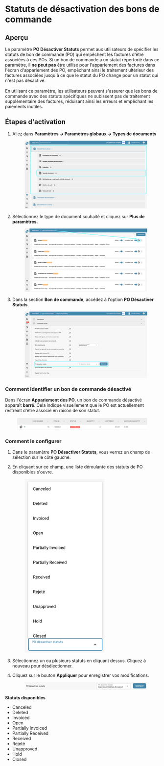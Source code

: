 # Statuts de désactivation des bons de commande

## **Aperçu**

Le paramètre **PO Désactiver Statuts** permet aux utilisateurs de spécifier les statuts de bon de commande (PO) qui empêchent les factures d'être associées à ces POs. Si un bon de commande a un statut répertorié dans ce paramètre, il **ne peut pas** être utilisé pour l'appariement des factures dans l'écran d'appariement des PO, empêchant ainsi le traitement ultérieur des factures associées jusqu'à ce que le statut du PO change pour un statut qui n'est pas désactivé.\
\
En utilisant ce paramètre, les utilisateurs peuvent s'assurer que les bons de commande avec des statuts spécifiques ne subissent pas de traitement supplémentaire des factures, réduisant ainsi les erreurs et empêchant les paiements inutiles.

## **Étapes d'activation**

1.  Allez dans **Paramètres → Paramètres globaux → Types de documents**

    <figure><img src="../../../../../../.gitbook/assets/Calculate_PO_unit_price_1_fr.png" alt=""><figcaption></figcaption></figure>
2.  Sélectionnez le type de document souhaité et cliquez sur **Plus de paramètres.**

    <figure><img src="../../../../../../.gitbook/assets/Calculate_PO_unit_price_2_fr.png" alt=""><figcaption></figcaption></figure>
3.  Dans la section **Bon de commande**, accédez à l'option **PO Désactiver Statuts**.

    <figure><img src="../../../../../../.gitbook/assets/disable_po_status_3_fr.png" alt=""><figcaption></figcaption></figure>

### **Comment identifier un bon de commande désactivé**

Dans l'écran **Appariement des PO**, un bon de commande désactivé apparaît **barré**. Cela indique visuellement que le PO est actuellement restreint d'être associé en raison de son statut.

<figure><img src="../../../../../../.gitbook/assets/disable_po_status_6.png" alt=""><figcaption></figcaption></figure>

### **Comment le configurer**

1. Dans le paramètre **PO Désactiver Statuts**, vous verrez un champ de sélection sur le côté gauche.
2.  En cliquant sur ce champ, une liste déroulante des statuts de PO disponibles s'ouvre.

    <figure><img src="../../../../../../.gitbook/assets/disable_po_status_4_fr.png" alt="" width="261"><figcaption></figcaption></figure>
3. Sélectionnez un ou plusieurs statuts en cliquant dessus. Cliquez à nouveau pour désélectionner.
4.  Cliquez sur le bouton **Appliquer** pour enregistrer vos modifications.

    <figure><img src="../../../../../../.gitbook/assets/disable_po_status_5_fr.png" alt=""><figcaption></figcaption></figure>

**Statuts disponibles**

* Canceled
* Deleted
* Invoiced
* Open
* Partially Invoiced
* Partially Received
* Received
* Rejeté
* Unapproved
* Hold
* Closed
